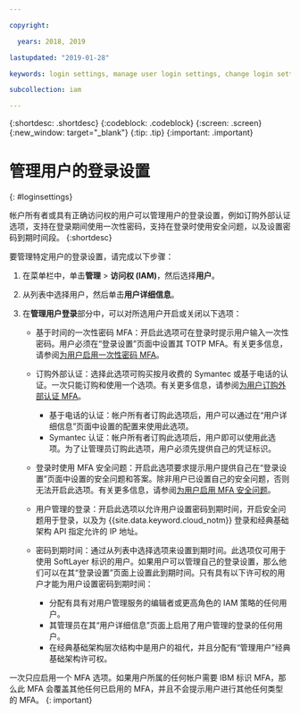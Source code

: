 ```yaml
---

copyright:

  years: 2018, 2019

lastupdated: "2019-01-28"

keywords: login settings, manage user login settings, change login settings for user

subcollection: iam

---
```


{:shortdesc: .shortdesc}
{:codeblock: .codeblock}
{:screen: .screen}
{:new_window: target="_blank"}
{:tip: .tip}
{:important: .important}

# 管理用户的登录设置
{: #loginsettings}

帐户所有者或具有正确访问权的用户可以管理用户的登录设置，例如订购外部认证选项，支持在登录期间使用一次性密码，支持在登录时使用安全问题，以及设置密码到期时间段。
{:shortdesc}

要管理特定用户的登录设置，请完成以下步骤：

1. 在菜单栏中，单击**管理** &gt; **访问权 (IAM)**，然后选择**用户**。
2. 从列表中选择用户，然后单击**用户详细信息**。
3. 在**管理用户登录**部分中，可以对所选用户开启或关闭以下选项：

    * 基于时间的一次性密码 MFA：开启此选项可在登录时提示用户输入一次性密码。用户必须在“登录设置”页面中设置其 TOTP MFA。有关更多信息，请参阅[为用户启用一次性密码 MFA](/docs/iam?topic=iam-totp#totp)。

    * 订购外部认证：选择此选项可购买按月收费的 Symantec 或基于电话的认证。一次只能订购和使用一个选项。有关更多信息，请参阅[为用户订购外部认证 MFA](/docs/iam?topic=iam-external#external)。

        * 基于电话的认证：帐户所有者订购此选项后，用户可以通过在“用户详细信息”页面中设置的配置来使用此选项。
        * Symantec 认证：帐户所有者订购此选项后，用户即可以使用此选项。为了让管理员订购此选项，用户必须先提供自己的凭证标识。

    * 登录时使用 MFA 安全问题：开启此选项要求提示用户提供自己在“登录设置”页面中设置的安全问题和答案。除非用户已设置自己的安全问题，否则无法开启此选项。有关更多信息，请参阅[为用户启用 MFA 安全问题](/docs/iam?topic=iam-questions#questions)。

    * 用户管理的登录：开启此选项以允许用户设置密码到期时间，开启安全问题用于登录，以及为 {{site.data.keyword.cloud_notm}} 登录和经典基础架构 API 指定允许的 IP 地址。

    * 密码到期时间：通过从列表中选择选项来设置到期时间。此选项仅可用于使用 SoftLayer 标识的用户。如果用户可以管理自己的登录设置，那么他们可以在其“登录设置”页面上设置此到期时间。只有具有以下许可权的用户才能为用户设置密码到期时间：

        * 分配有具有对用户管理服务的编辑者或更高角色的 IAM 策略的任何用户。
        * 其管理员在其“用户详细信息”页面上启用了用户管理的登录的任何用户。
        * 在经典基础架构层次结构中是用户的祖代，并且分配有“管理用户”经典基础架构许可权。

一次只应启用一个 MFA 选项。如果用户所属的任何帐户需要 IBM 标识 MFA，那么此 MFA 会覆盖其他任何已启用的 MFA，并且不会提示用户进行其他任何类型的 MFA。
{: important}

